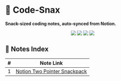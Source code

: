 
# 🍿 Code-Snax
**Snack-sized coding notes, auto-synced from Notion.**

<p align="center">
  <img src="https://img.shields.io/github/stars/mangopep/leetcode-unlocked-?style=for-the-badge&logo=github&labelColor=ffffff20&color=00f5d4" />
  <img src="https://img.shields.io/github/forks/mangopep/leetcode-unlocked-?style=for-the-badge&logo=github&labelColor=ffffff20&color=ff9f1c" />
  <img src="https://img.shields.io/github/issues/mangopep/leetcode-unlocked-?style=for-the-badge&logo=github&labelColor=ffffff20&color=ff006e" />
  <img src="https://img.shields.io/github/actions/workflow/status/mangopep/leetcode-unlocked-/update-readme.yml?label=CI&style=for-the-badge&logo=github&labelColor=ffffff20&color=06d6a0" />
</p>


## 📖 Notes Index

<!-- SNAX-START -->

| # | Note Link                                                                                                                                  |
| - | ------------------------------------------------------------------------------------------------------------------------------------------ |
| 1 | [Notion Two Pointer Snackpack](https://www.notion.so/Leetcode-Solved-Two-pointers-Notes-279d33e062ec806e8daeec4d8cb73115?source=copy_link) |

<!-- SNAX-END -->

